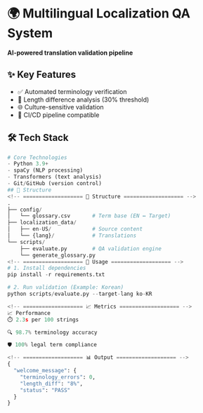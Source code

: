 # 🌍 Multilingual Localization QA System  
**AI-powered translation validation pipeline**  

<!-- =================== ✨ Features =================== -->
## ✨ Key Features  
- ✅ Automated terminology verification  
- 📏 Length difference analysis (30% threshold)  
- 🌐 Culture-sensitive validation  
- 🔄 CI/CD pipeline compatible  

<!-- =================== 🛠 Tech Stack =================== -->
## 🛠 Tech Stack  
```python
# Core Technologies  
- Python 3.9+  
- spaCy (NLP processing)  
- Transformers (text analysis)  
- Git/GitHub (version control)
## 📂 Structure 
<!-- =================== 📂 Structure =================== -->
.
├── config/  
│   └── glossary.csv       # Term base (EN ↔ Target)  
├── localization_data/  
│   ├── en-US/             # Source content  
│   └── {lang}/            # Translations  
└── scripts/  
    ├── evaluate.py        # QA validation engine  
    └── generate_glossary.py
<!-- =================== 🚀 Usage =================== -->
# 1. Install dependencies  
pip install -r requirements.txt  

# 2. Run validation (Example: Korean)  
python scripts/evaluate.py --target-lang ko-KR

<!-- =================== 📈 Metrics =================== -->
📈 Performance
⏱️ 2.3s per 100 strings

🔍 98.7% terminology accuracy

🛡️ 100% legal term compliance

<!-- =================== 📊 Output =================== -->
{
  "welcome_message": {
    "terminology_errors": 0,
    "length_diff": "8%",
    "status": "PASS"
  }
}
